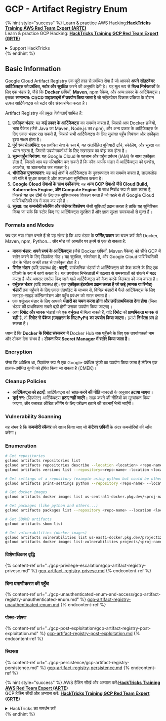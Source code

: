 # GCP - Artifact Registry Enum

{% hint style="success" %}
Learn & practice AWS Hacking:<img src="../../../.gitbook/assets/image (1) (1) (1) (1).png" alt="" data-size="line">[**HackTricks Training AWS Red Team Expert (ARTE)**](https://training.hacktricks.xyz/courses/arte)<img src="../../../.gitbook/assets/image (1) (1) (1) (1).png" alt="" data-size="line">\
Learn & practice GCP Hacking: <img src="../../../.gitbook/assets/image (2) (1).png" alt="" data-size="line">[**HackTricks Training GCP Red Team Expert (GRTE)**<img src="../../../.gitbook/assets/image (2) (1).png" alt="" data-size="line">](https://training.hacktricks.xyz/courses/grte)

<details>

<summary>Support HackTricks</summary>

* Check the [**subscription plans**](https://github.com/sponsors/carlospolop)!
* **Join the** 💬 [**Discord group**](https://discord.gg/hRep4RUj7f) or the [**telegram group**](https://t.me/peass) or **follow** us on **Twitter** 🐦 [**@hacktricks\_live**](https://twitter.com/hacktricks_live)**.**
* **Share hacking tricks by submitting PRs to the** [**HackTricks**](https://github.com/carlospolop/hacktricks) and [**HackTricks Cloud**](https://github.com/carlospolop/hacktricks-cloud) github repos.

</details>
{% endhint %}

## Basic Information

Google Cloud Artifact Registry एक पूरी तरह से प्रबंधित सेवा है जो आपको **अपने सॉफ़्टवेयर आर्टिफैक्ट्स को प्रबंधित, स्टोर और सुरक्षित** करने की अनुमति देती है। यह मूल रूप से **बिल्ड निर्भरताओं** के लिए एक भंडार है, जैसे कि **Docker** छवियाँ, **Maven**, npm पैकेज, और अन्य प्रकार के आर्टिफैक्ट्स। इसका **सामान्यत: CI/CD पाइपलाइनों में उपयोग किया जाता है** जो सॉफ़्टवेयर विकास प्रक्रिया के दौरान उत्पन्न आर्टिफैक्ट्स को स्टोर और संस्करणित करता है।

Artifact Registry की प्रमुख विशेषताएँ शामिल हैं:

1. **एकीकृत भंडार**: यह **कई प्रकार के आर्टिफैक्ट्स** का समर्थन करता है, जिससे आप Docker छवियों, भाषा पैकेज (जैसे Java का Maven, Node.js का npm), और अन्य प्रकार के आर्टिफैक्ट्स के लिए एकल भंडार रख सकते हैं, जिससे सभी आर्टिफैक्ट्स के लिए सुसंगत पहुँच नियंत्रण और एकीकृत दृश्य सक्षम होता है।
2. **पूर्ण रूप से प्रबंधित**: एक प्रबंधित सेवा के रूप में, यह अंतर्निहित बुनियादी ढाँचे, स्केलिंग, और सुरक्षा का ध्यान रखता है, जिससे उपयोगकर्ताओं के लिए रखरखाव का बोझ कम होता है।
3. **सूक्ष्म पहुँच नियंत्रण**: यह Google Cloud के पहचान और पहुँच प्रबंधन (IAM) के साथ एकीकृत होता है, जिससे आप यह परिभाषित कर सकते हैं कि कौन आपके भंडार में आर्टिफैक्ट्स को एक्सेस, अपलोड, या डाउनलोड कर सकता है।
4. **भौगोलिक पुनरुत्पादन**: यह कई क्षेत्रों में आर्टिफैक्ट्स के पुनरुत्पादन का समर्थन करता है, डाउनलोड की गति में सुधार करता है और उपलब्धता सुनिश्चित करता है।
5. **Google Cloud सेवाओं के साथ एकीकरण**: यह **अन्य GCP सेवाओं जैसे Cloud Build, Kubernetes Engine, और Compute Engine** के साथ निर्बाध रूप से काम करता है, जिससे यह उन टीमों के लिए एक सुविधाजनक विकल्प बनता है जो पहले से ही Google Cloud पारिस्थितिकी तंत्र में काम कर रही हैं।
6. **सुरक्षा**: यह **कमजोरी स्कैनिंग और कंटेनर विश्लेषण** जैसी सुविधाएँ प्रदान करता है ताकि यह सुनिश्चित किया जा सके कि स्टोर किए गए आर्टिफैक्ट्स सुरक्षित हैं और ज्ञात सुरक्षा समस्याओं से मुक्त हैं।

### Formats and Modes

जब एक नया भंडार बनाते हैं तो यह संभव है कि आप भंडार के **फॉर्मेट/प्रकार** का चयन करें जैसे Docker, Maven, npm, Python... और मोड जो आमतौर पर इनमें से एक हो सकता है:

* **मानक भंडार**: **अपने स्वयं के आर्टिफैक्ट्स** (जैसे Docker छवियाँ, Maven पैकेज) को सीधे GCP में स्टोर करने के लिए डिफ़ॉल्ट मोड। यह सुरक्षित, स्केलेबल है, और Google Cloud पारिस्थितिकी तंत्र के भीतर अच्छी तरह से एकीकृत होता है।
* **रिमोट भंडार** (यदि उपलब्ध हो): **बाहरी**, सार्वजनिक भंडारों से आर्टिफैक्ट्स को कैश करने के लिए एक प्रॉक्सी के रूप में कार्य करता है। यह उपरोक्त निर्भरताओं में बदलाव से समस्याओं को रोकने में मदद करता है और अक्सर एक्सेस किए जाने वाले आर्टिफैक्ट्स को कैश करके विलंबता को कम करता है।
* **वर्चुअल भंडार** (यदि उपलब्ध हो): एक **एकीकृत इंटरफ़ेस प्रदान करता है जो कई (मानक या रिमोट) भंडारों** तक पहुँचने के लिए एकल एंडपॉइंट के माध्यम से, विभिन्न भंडारों में फैले आर्टिफैक्ट्स के लिए क्लाइंट-साइड कॉन्फ़िगरेशन और पहुँच प्रबंधन को सरल बनाता है।
* एक वर्चुअल भंडार के लिए आपको **भंडारों का चयन करना होगा और उन्हें प्राथमिकता देना होगा** (जिस भंडार की प्राथमिकता सबसे बड़ी होगी उसका उपयोग किया जाएगा)।
* आप **रिमोट और मानक** भंडारों को एक **वर्चुअल** में मिला सकते हैं, यदि **रिमोट** की **प्राथमिकता** **मानक** से **बड़ी** है, तो **रिमोट से पैकेज (उदाहरण के लिए PyPi) का उपयोग किया जाएगा**। इससे **निर्भरता भ्रम** हो सकता है।

ध्यान दें कि **Docker के रिमोट संस्करण** में Docker Hub तक पहुँचने के लिए एक उपयोगकर्ता नाम और टोकन देना संभव है। **टोकन फिर Secret Manager में स्टोर किया जाता है**।

### Encryption

जैसा कि अपेक्षित था, डिफ़ॉल्ट रूप से एक Google-प्रबंधित कुंजी का उपयोग किया जाता है लेकिन एक ग्राहक-प्रबंधित कुंजी को इंगित किया जा सकता है (CMEK)।

### Cleanup Policies

* **आर्टिफैक्ट्स को हटाएँ:** आर्टिफैक्ट्स को **साफ़ करने की नीति** मानदंडों के अनुसार **हटाया जाएगा**।
* **ड्राई रन:** (डिफ़ॉल्ट) आर्टिफैक्ट्स **हटाए नहीं जाएंगे**। साफ़ करने की नीतियों का मूल्यांकन किया जाएगा, और क्लाउड ऑडिट लॉगिंग के लिए परीक्षण हटाने की घटनाएँ भेजी जाएँगी।

### Vulnerability Scanning

यह संभव है कि **कमजोरी स्कैनर** को सक्षम किया जाए जो **कंटेनर छवियों** के अंदर कमजोरियों की जाँच करेगा।

### Enumeration
```bash
# Get repositories
gcloud artifacts repositories list
gcloud artifacts repositories describe --location <location> <repo-name>
gcloud artifacts versions list --repository=<repo-name> -location <location> --package <package-name>

# Get settings of a repository (example using python but could be other)
gcloud artifacts print-settings python --repository <repo-name> --location <location>

# Get docker images
gcloud artifacts docker images list us-central1-docker.pkg.dev/<proj-name>/<repo-name>

# Get packages (like python and others...)
gcloud artifacts packages list --repository <repo-name> --location <location>

# Get SBOMB artifacts
gcloud artifacts sbom list

# Get vulnerabilities (docker images)
gcloud artifacts vulnerabilities list us-east1-docker.pkg.dev/project123/repository123/someimage@sha256:49765698074d6d7baa82f
gcloud artifacts docker images list-vulnerabilities projects/<proj-name>/locations/<location>/scans/<scan-uuid>
```
### विशेषाधिकार वृद्धि

{% content-ref url="../gcp-privilege-escalation/gcp-artifact-registry-privesc.md" %}
[gcp-artifact-registry-privesc.md](../gcp-privilege-escalation/gcp-artifact-registry-privesc.md)
{% endcontent-ref %}

### बिना प्रमाणीकरण की पहुँच

{% content-ref url="../gcp-unauthenticated-enum-and-access/gcp-artifact-registry-unauthenticated-enum.md" %}
[gcp-artifact-registry-unauthenticated-enum.md](../gcp-unauthenticated-enum-and-access/gcp-artifact-registry-unauthenticated-enum.md)
{% endcontent-ref %}

### पोस्ट-शोषण

{% content-ref url="../gcp-post-exploitation/gcp-artifact-registry-post-exploitation.md" %}
[gcp-artifact-registry-post-exploitation.md](../gcp-post-exploitation/gcp-artifact-registry-post-exploitation.md)
{% endcontent-ref %}

### स्थिरता

{% content-ref url="../gcp-persistence/gcp-artifact-registry-persistence.md" %}
[gcp-artifact-registry-persistence.md](../gcp-persistence/gcp-artifact-registry-persistence.md)
{% endcontent-ref %}

{% hint style="success" %}
AWS हैकिंग सीखें और अभ्यास करें:<img src="../../../.gitbook/assets/image (1) (1) (1) (1).png" alt="" data-size="line">[**HackTricks Training AWS Red Team Expert (ARTE)**](https://training.hacktricks.xyz/courses/arte)<img src="../../../.gitbook/assets/image (1) (1) (1) (1).png" alt="" data-size="line">\
GCP हैकिंग सीखें और अभ्यास करें: <img src="../../../.gitbook/assets/image (2) (1).png" alt="" data-size="line">[**HackTricks Training GCP Red Team Expert (GRTE)**<img src="../../../.gitbook/assets/image (2) (1).png" alt="" data-size="line">](https://training.hacktricks.xyz/courses/grte)

<details>

<summary>HackTricks का समर्थन करें</summary>

* [**सदस्यता योजनाएँ**](https://github.com/sponsors/carlospolop) देखें!
* **💬 [**Discord समूह**](https://discord.gg/hRep4RUj7f) या [**टेलीग्राम समूह**](https://t.me/peass) में शामिल हों या **Twitter** 🐦 पर हमें **फॉलो** करें [**@hacktricks\_live**](https://twitter.com/hacktricks_live)**.**
* **हैकिंग ट्रिक्स साझा करें और [**HackTricks**](https://github.com/carlospolop/hacktricks) और [**HackTricks Cloud**](https://github.com/carlospolop/hacktricks-cloud) गिटहब रिपोजिटरी में PR सबमिट करें।**

</details>
{% endhint %}
